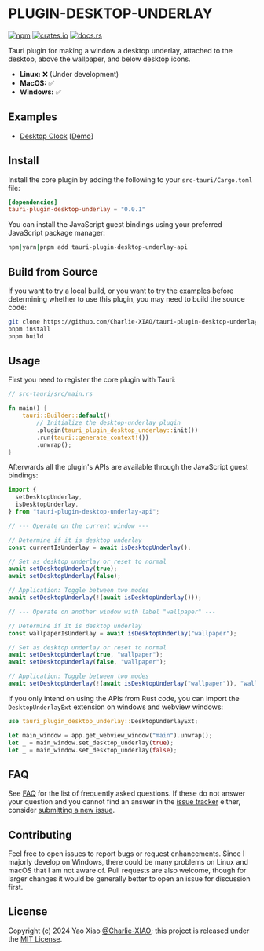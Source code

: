 # PLUGIN-DESKTOP-UNDERLAY

[![npm](https://img.shields.io/npm/v/tauri-plugin-desktop-underlay-api)](https://www.npmjs.com/package/tauri-plugin-desktop-underlay-api) [![crates.io](https://img.shields.io/crates/v/tauri-plugin-desktop-underlay.svg)](https://crates.io/crates/tauri-plugin-desktop-underlay) [![docs.rs](https://img.shields.io/docsrs/tauri-plugin-desktop-underlay)](https://docs.rs/tauri-plugin-desktop-underlay)

Tauri plugin for making a window a desktop underlay, attached to the desktop, above the wallpaper, and below desktop icons.

- **Linux:** ❌ (Under development)
- **MacOS:** ✅
- **Windows:** ✅

## Examples

- [Desktop Clock](https://github.com/Charlie-XIAO/tauri-plugin-desktop-underlay/tree/main/examples/desktop-clock) [[Demo](https://github.com/user-attachments/assets/46fd0074-bb92-47ca-9a20-8bbf426658c6)]

## Install

Install the core plugin by adding the following to your `src-tauri/Cargo.toml` file:

```toml
[dependencies]
tauri-plugin-desktop-underlay = "0.0.1"
```

You can install the JavaScript guest bindings using your preferred JavaScript package manager:

```bash
npm|yarn|pnpm add tauri-plugin-desktop-underlay-api
```

## Build from Source

If you want to try a local build, or you want to try the [examples](#examples) before determining whether to use this plugin, you may need to build the source code:

```bash
git clone https://github.com/Charlie-XIAO/tauri-plugin-desktop-underlay.git
pnpm install
pnpm build
```

## Usage

First you need to register the core plugin with Tauri:

```rust
// src-tauri/src/main.rs

fn main() {
    tauri::Builder::default()
        // Initialize the desktop-underlay plugin
        .plugin(tauri_plugin_desktop_underlay::init())
        .run(tauri::generate_context!())
        .unwrap();
}
```

Afterwards all the plugin's APIs are available through the JavaScript guest bindings:

```typescript
import {
  setDesktopUnderlay,
  isDesktopUnderlay,
} from "tauri-plugin-desktop-underlay-api";

// --- Operate on the current window ---

// Determine if it is desktop underlay
const currentIsUnderlay = await isDesktopUnderlay();

// Set as desktop underlay or reset to normal
await setDesktopUnderlay(true);
await setDesktopUnderlay(false);

// Application: Toggle between two modes
await setDesktopUnderlay(!(await isDesktopUnderlay()));

// --- Operate on another window with label "wallpaper" ---

// Determine if it is desktop underlay
const wallpaperIsUnderlay = await isDesktopUnderlay("wallpaper");

// Set as desktop underlay or reset to normal
await setDesktopUnderlay(true, "wallpaper");
await setDesktopUnderlay(false, "wallpaper");

// Application: Toggle between two modes
await setDesktopUnderlay(!(await isDesktopUnderlay("wallpaper")), "wallpaper");
```

If you only intend on using the APIs from Rust code, you can import the `DesktopUnderlayExt` extension on windows and webview windows:

```rust
use tauri_plugin_desktop_underlay::DesktopUnderlayExt;

let main_window = app.get_webview_window("main").unwrap();
let _ = main_window.set_desktop_underlay(true);
let _ = main_window.set_desktop_underlay(false);
```

## FAQ

See [FAQ](https://github.com/Charlie-XIAO/tauri-plugin-desktop-underlay/tree/main/FAQ.md) for the list of frequently asked questions. If these do not answer your question and you cannot find an answer in the [issue tracker](https://github.com/Charlie-XIAO/tauri-plugin-desktop-underlay/issues) either, consider [submitting a new issue](https://github.com/Charlie-XIAO/tauri-plugin-desktop-underlay/issues/new).

## Contributing

Feel free to open issues to report bugs or request enhancements. Since I majorly develop on Windows, there could be many problems on Linux and macOS that I am not aware of. Pull requests are also welcome, though for larger changes it would be generally better to open an issue for discussion first.

## License

Copyright (c) 2024 Yao Xiao [@Charlie-XIAO](https://github.com/Charlie-XIAO); this project is released under the [MIT License](https://github.com/Charlie-XIAO/tauri-plugin-desktop-underlay/tree/main/LICENSE).
